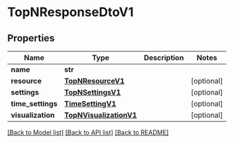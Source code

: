 # TopNResponseDtoV1

## Properties
Name | Type | Description | Notes
------------ | ------------- | ------------- | -------------
**name** | **str** |  | 
**resource** | [**TopNResourceV1**](TopNResourceV1.md) |  | [optional] 
**settings** | [**TopNSettingsV1**](TopNSettingsV1.md) |  | [optional] 
**time_settings** | [**TimeSettingV1**](TimeSettingV1.md) |  | [optional] 
**visualization** | [**TopNVisualizationV1**](TopNVisualizationV1.md) |  | [optional] 

[[Back to Model list]](../README.md#documentation-for-models) [[Back to API list]](../README.md#documentation-for-api-endpoints) [[Back to README]](../README.md)


